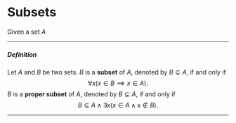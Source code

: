 # Subsets

Given a set $A$

---

##### Definition

Let $A$ and $B$ be two sets. $B$ is a **subset** of $A$, denoted by $B \subseteq A$, if and only if
$$
\forall x(x \in B \implies x \in A).
$$
$B$ is a **proper subset** of $A$, denoted by $B \subsetneq A$, if and only if
$$
B \subseteq A \land \exists x(x \in A \land x \notin B).
$$

---